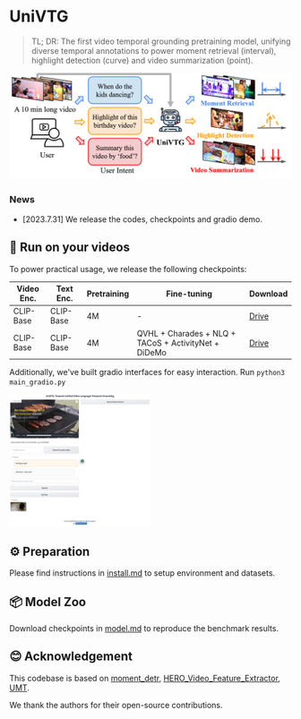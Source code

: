  # UniVTG
> TL; DR: The first video temporal grounding pretraining model, unifying diverse temporal annotations to power moment retrieval (interval), highlight detection (curve) and video summarization (point).

![UniVTG](figures/univtg_demo.jpg)


### **News**
<!--  -->
- [2023.7.31] We release the codes, checkpoints and gradio demo.

## 🌟 Run on your videos
To power practical usage, we release the following checkpoints:

| Video Enc.  | Text Enc.  | Pretraining            | Fine-tuning   |  Download |
| ------------------ |  ------------------ | ------------------ | ------- | ---- |
| CLIP-Base | CLIP-Base | 4M      | -      |   [Drive](https://drive.google.com/drive/folders/1-eGata6ZPV0A1BBsZpYyIooos9yjMx2f?usp=sharing)  |
| CLIP-Base | CLIP-Base | 4M | QVHL + Charades + NLQ + TACoS + ActivityNet + DiDeMo      |  [Drive](https://drive.google.com/drive/folders/1l6RyjGuqkzfZryCC6xwTZsvjWaIMVxIO?usp=sharing)  


Additionally, we've built gradio interfaces for easy interaction. 
Run `python3 main_gradio.py`

<img src="figures/gradio.png" alt="UniVTG" width="50%">


## ⚙️ Preparation

Please find instructions in [install.md](install.md) to setup environment and datasets.

## 📦 Model Zoo

Download checkpoints in [model.md](model.md) to reproduce the benchmark results.

## 😊 Acknowledgement

This codebase is based on [moment_detr](https://github.com/jayleicn/moment_detr), [HERO_Video_Feature_Extractor](https://github.com/linjieli222/HERO_Video_Feature_Extractor), [UMT](https://github.com/tencentarc/umt).

We thank the authors for their open-source contributions.
